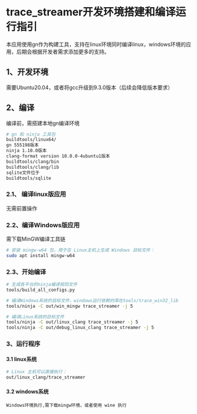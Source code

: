 # trace_streamer开发环境搭建和编译运行指引

本应用使用gn作为构建工具，支持在linux环境同时编译linux，windows环境的应用，后期会根据开发者需求添加更多的支持。
## 1、开发环境
需要Ubuntu20.04，或者将gcc升级到9.3.0版本（后续会降低版本要求）
## 2、编译
编译前，需搭建本地gn编译环境
```sh
# gn 和 ninja 工具包
buildtools/linux64/
gn 555198版本
ninja 1.10.0版本
clang-format version 10.0.0-4ubuntu1版本
buildtools/clang/bin
buildtools/clang/lib
sqlite文件位于
buildtools/sqlite
```
### 2.1、 编译linux版应用
无需前置操作

### 2.2、编译Windows版应用

需下载MinGW编译工具链
```sh
# 安装 mingw-w64 包，用于在 Linux主机上生成 Windows 目标文件：
sudo apt install mingw-w64
```

### 2.3、开始编译

```sh
# 生成各平台的ninja编译规则文件
tools/build_all_configs.py

# 编译Windows系统的目标文件，windows运行依赖的库在tools/trace_win32_lib
tools/ninja -C out/win_mingw trace_streamer -j 5

# 编译Linux系统的目标文件
tools/ninja -C out/linux_clang trace_streamer -j 5
tools/ninja -C out/debug_linux_clang trace_streamer -j 5
```

### 3、运行程序
#### 3.1 linux系统

```sh
# Linux 主机可以直接执行：
out/linux_clang/trace_streamer
```
#### 3.2 windows系统
```
Windows环境执行,需下载mingw环境，或者使用 wine 执行 
```
